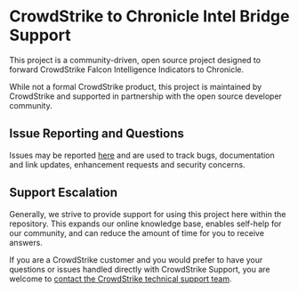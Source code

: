 # CrowdStrike to Chronicle Intel Bridge Support

This project is a community-driven, open source project designed to forward CrowdStrike Falcon Intelligence Indicators to Chronicle.

While not a formal CrowdStrike product, this project is maintained by CrowdStrike and supported in partnership with the open source developer community.

## Issue Reporting and Questions

Issues may be reported [here](https://github.com/CrowdStrike/chronicle-intel-bridge/issues/new) and are used to track bugs, documentation and link updates, enhancement requests and security concerns.

## Support Escalation

Generally, we strive to provide support for using this project here within the repository. This expands our online knowledge base, enables self-help for our community, and can reduce the amount of time for you to receive answers.

If you are a CrowdStrike customer and you would prefer to have your questions or issues handled directly with CrowdStrike Support, you are welcome to [contact the CrowdStrike technical support team](https://supportportal.crowdstrike.com/).
